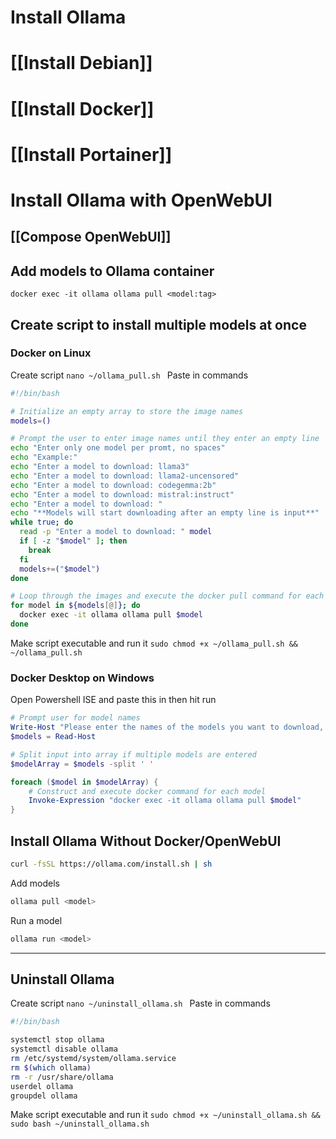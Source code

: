 # Install Ollama

# [[Install Debian]]
# [[Install Docker]]
# [[Install Portainer]]
# Install Ollama with OpenWebUI
## [[Compose OpenWebUI]]
## Add models to Ollama container
```
docker exec -it ollama ollama pull <model:tag>
```
## Create script to install multiple models at once
### Docker on Linux
Create script
```nano ~/ollama_pull.sh ```
Paste in commands
```sh
#!/bin/bash

# Initialize an empty array to store the image names
models=()

# Prompt the user to enter image names until they enter an empty line
echo "Enter only one model per promt, no spaces"
echo "Example:"
echo "Enter a model to download: llama3"
echo "Enter a model to download: llama2-uncensored"
echo "Enter a model to download: codegemma:2b"
echo "Enter a model to download: mistral:instruct"
echo "Enter a model to download: "
echo "**Models will start downloading after an empty line is input**"
while true; do
  read -p "Enter a model to download: " model
  if [ -z "$model" ]; then
    break
  fi
  models+=("$model")
done

# Loop through the images and execute the docker pull command for each one
for model in ${models[@]}; do
  docker exec -it ollama ollama pull $model
done

```
Make script executable and run it
```sudo chmod +x ~/ollama_pull.sh && ~/ollama_pull.sh ```

### Docker Desktop on Windows
Open Powershell ISE and paste this in then hit run
```powershell
# Prompt user for model names
Write-Host "Please enter the names of the models you want to download, separated by spaces:"
$models = Read-Host

# Split input into array if multiple models are entered
$modelArray = $models -split ' '

foreach ($model in $modelArray) {
    # Construct and execute docker command for each model
    Invoke-Expression "docker exec -it ollama ollama pull $model"
}
```

## Install Ollama Without Docker/OpenWebUI

```sh
curl -fsSL https://ollama.com/install.sh | sh
```
Add models
```sh
ollama pull <model>
```
Run a model
```sh
ollama run <model>
```

___
## Uninstall Ollama
Create script
```nano ~/uninstall_ollama.sh ```
Paste in commands
```sh
#!/bin/bash

systemctl stop ollama
systemctl disable ollama
rm /etc/systemd/system/ollama.service
rm $(which ollama)
rm -r /usr/share/ollama
userdel ollama
groupdel ollama
```
Make script executable and run it
```sudo chmod +x ~/uninstall_ollama.sh && sudo bash ~/uninstall_ollama.sh ```
